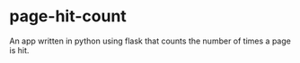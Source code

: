 # page-hit-count
An app written in python using flask that counts the number of times a page is hit.
